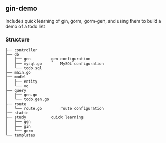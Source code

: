 ## gin-demo

Includes quick learning of gin, gorm, gorm-gen, and using them to build a demo of a todo list



### Structure

```
├── controller			
├── db
│   ├── gen			gen configuration	
│   ├── mysql.go		MySQL configuration
│   └── todo.sql			
├── main.go			
├── model							
│   ├── entity
│   └── vo
├── query
│   ├── gen.go
│   └── todo.gen.go
├── route
│   └── route.go		route configuration
├── static
├── study			quick learning
│   ├── gen
│   ├── gin
│   └── gorm
└── templates
```
